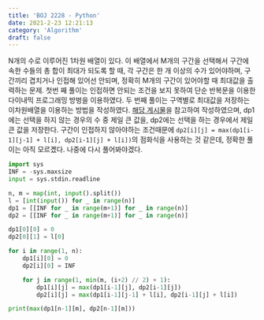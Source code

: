 ```yaml
---
title: 'BOJ 2228 - Python'
date: 2021-2-23 12:21:13
category: 'Algorithm'
draft: false
---
```

N개의 수로 이루어진 1차원 배열이 있다. 이 배열에서 M개의 구간을 선택해서 구간에 속한 수들의 총 합이 최대가 되도록 할 때, 각 구간은 한 개 이상의 수가 있어야하며, 구간끼리 겹치거나 인접해 있어선 안되며, 정확히 M개의 구간이 있어야할 때 최대값을 출력하는 문제. 첫번 째 풀이는 인접하면 안되는 조건을 보지 못하여 단순 반복문을 이용한 다이내믹 프로그래밍 방벙을 이용하였다. 두 번째 풀이는 구역별로 최대값을 저장하는 이차원배열을 이용하는 방법을 작성하였다. [해당 게시물](https://blog.naver.com/PostView.nhn?blogId=hands731&logNo=221927641787&categoryNo=14&parentCategoryNo=0&viewDate=&currentPage=1&postListTopCurrentPage=1&from=postView)을 참고하여 작성하였으며, dp1에는 선택을 하지 않는 경우의 수 중 제일 큰 값을, dp2에는 선택을 하는 경우에서 제일 큰 값을 저장한다. 구간이 인접하지 않아야하는 조건때문에 `dp2[i][j] = max(dp1[i-1][j-1] + l[i], dp2[i-1][j] + l[i])`의 점화식을 사용하는 것 같은데, 정확한 풀이는 아직 모르곘다. 나중에 다시 풀어봐야겠다.
```python
import sys
INF = -sys.maxsize
input = sys.stdin.readline

n, m = map(int, input().split())
l = [int(input()) for _ in range(n)]
dp1 = [[INF for _ in range(m+1)] for _ in range(n)]
dp2 = [[INF for _ in range(m+1)] for _ in range(n)]

dp1[0][0] = 0
dp2[0][1] = l[0]

for i in range(1, n):
    dp1[i][0] = 0
    dp2[i][0] = INF

    for j in range(1, min(m, (i+2) // 2) + 1):
        dp1[i][j] = max(dp1[i-1][j], dp2[i-1][j])
        dp2[i][j] = max(dp1[i-1][j-1] + l[i], dp2[i-1][j] + l[i])

print(max(dp1[n-1][m], dp2[n-1][m]))

```